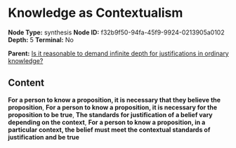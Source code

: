 # Knowledge as Contextualism

**Node Type:** synthesis
**Node ID:** f32b9f50-94fa-45f9-9924-0213905a0102
**Depth:** 5
**Terminal:** No

**Parent:** [Is it reasonable to demand infinite depth for justifications in ordinary knowledge?](is-it-reasonable-to-demand-infinite-depth-for-justifications-in-ordinary-knowledge-antithesis-1aecf5e2-d48b-4f89-aed6-88c41bb5da2e.md)

## Content

**For a person to know a proposition, it is necessary that they believe the proposition**, **For a person to know a proposition, it is necessary for the proposition to be true**, **The standards for justification of a belief vary depending on the context**, **For a person to know a proposition, in a particular context, the belief must meet the contextual standards of justification and be true**
